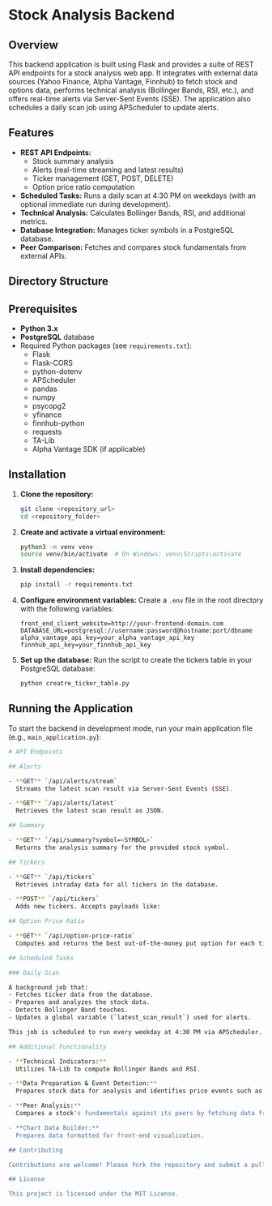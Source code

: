 # Stock Analysis Backend

## Overview
This backend application is built using Flask and provides a suite of REST API endpoints for a stock analysis web app. It integrates with external data sources (Yahoo Finance, Alpha Vantage, Finnhub) to fetch stock and options data, performs technical analysis (Bollinger Bands, RSI, etc.), and offers real-time alerts via Server-Sent Events (SSE). The application also schedules a daily scan job using APScheduler to update alerts.

## Features
- **REST API Endpoints:** 
  - Stock summary analysis
  - Alerts (real-time streaming and latest results)
  - Ticker management (GET, POST, DELETE)
  - Option price ratio computation
- **Scheduled Tasks:** Runs a daily scan at 4:30 PM on weekdays (with an optional immediate run during development).
- **Technical Analysis:** Calculates Bollinger Bands, RSI, and additional metrics.
- **Database Integration:** Manages ticker symbols in a PostgreSQL database.
- **Peer Comparison:** Fetches and compares stock fundamentals from external APIs.

## Directory Structure

## Prerequisites
- **Python 3.x**
- **PostgreSQL** database
- Required Python packages (see `requirements.txt`):
  - Flask
  - Flask-CORS
  - python-dotenv
  - APScheduler
  - pandas
  - numpy
  - psycopg2
  - yfinance
  - finnhub-python
  - requests
  - TA-Lib
  - Alpha Vantage SDK (if applicable)

## Installation

1. **Clone the repository:**
    ```bash
    git clone <repository_url>
    cd <repository_folder>
    ```

2. **Create and activate a virtual environment:**
    ```bash
    python3 -m venv venv
    source venv/bin/activate  # On Windows: venv\Scripts\activate
    ```

3. **Install dependencies:**
    ```bash
    pip install -r requirements.txt
    ```

4. **Configure environment variables:**
    Create a `.env` file in the root directory with the following variables:
    ```env
    front_end_client_website=http://your-frontend-domain.com
    DATABASE_URL=postgresql://username:password@hostname:port/dbname
    alpha_vantage_api_key=your_alpha_vantage_api_key
    finnhub_api_key=your_finnhub_api_key
    ```

5. **Set up the database:**
    Run the script to create the tickers table in your PostgreSQL database:
    ```bash
    python creatre_ticker_table.py
    ```

## Running the Application

To start the backend in development mode, run your main application file (e.g., `main_application.py`):

```bash
# API Endpoints

## Alerts

- **GET** `/api/alerts/stream`  
  Streams the latest scan result via Server-Sent Events (SSE).

- **GET** `/api/alerts/latest`  
  Retrieves the latest scan result as JSON.

## Summary

- **GET** `/api/summary?symbol=<SYMBOL>`  
  Returns the analysis summary for the provided stock symbol.

## Tickers

- **GET** `/api/tickers`  
  Retrieves intraday data for all tickers in the database.

- **POST** `/api/tickers`  
  Adds new tickers. Accepts payloads like:

## Option Price Ratio

- **GET** `/api/option-price-ratio`  
  Computes and returns the best out-of-the-money put option for each ticker along with relevant ratios and error messages if applicable.

## Scheduled Tasks

### Daily Scan

A background job that:
- Fetches ticker data from the database.
- Prepares and analyzes the stock data.
- Detects Bollinger Band touches.
- Updates a global variable (`latest_scan_result`) used for alerts.

This job is scheduled to run every weekday at 4:30 PM via APScheduler.

## Additional Functionality

- **Technical Indicators:**  
  Utilizes TA-Lib to compute Bollinger Bands and RSI.

- **Data Preparation & Event Detection:**  
  Prepares stock data for analysis and identifies price events such as touches and hugs.

- **Peer Analysis:**  
  Compares a stock's fundamentals against its peers by fetching data from external APIs.

- **Chart Data Builder:**  
  Prepares data formatted for front-end visualization.

## Contributing

Contributions are welcome! Please fork the repository and submit a pull request with your improvements.

## License

This project is licensed under the MIT License.
